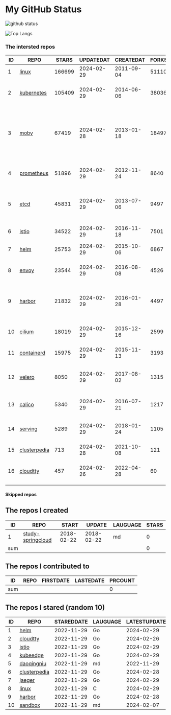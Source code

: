 # My GitHub Status

<img src="https://github-readme-stats-1.yihong0618.vercel.app/api?username=daoqingniu&show_icons=true&&&hide_title=true&count_private=true" alt="github status" />

![Top Langs](https://github-readme-stats-1.yihong0618.vercel.app/api/top-langs/?username=daoqingniu&layout=compact)

<!--START_SECTION:github_repos-->
### The intersted repos
| ID |                              REPO                               | STARS  | UPDATEDAT  | CREATEDAT  | FORKSCOUNT |                                                DESCRIPTIONS                                                |
|----|-----------------------------------------------------------------|--------|------------|------------|------------|------------------------------------------------------------------------------------------------------------|
|  1 | [linux](https://github.com/torvalds/linux)                      | 166699 | 2024-02-29 | 2011-09-04 |      51110 | Linux kernel source tree                                                                                   |
|  2 | [kubernetes](https://github.com/kubernetes/kubernetes)          | 105409 | 2024-02-29 | 2014-06-06 |      38036 | Production-Grade Container Scheduling and Management                                                       |
|  3 | [moby](https://github.com/moby/moby)                            |  67419 | 2024-02-28 | 2013-01-18 |      18497 | The Moby Project - a collaborative project for the container ecosystem to assemble container-based systems |
|  4 | [prometheus](https://github.com/prometheus/prometheus)          |  51896 | 2024-02-29 | 2012-11-24 |       8640 | The Prometheus monitoring system and time series database.                                                 |
|  5 | [etcd](https://github.com/etcd-io/etcd)                         |  45831 | 2024-02-29 | 2013-07-06 |       9497 | Distributed reliable key-value store for the most critical data of a distributed system                    |
|  6 | [istio](https://github.com/istio/istio)                         |  34522 | 2024-02-29 | 2016-11-18 |       7501 | Connect, secure, control, and observe services.                                                            |
|  7 | [helm](https://github.com/helm/helm)                            |  25753 | 2024-02-29 | 2015-10-06 |       6867 | The Kubernetes Package Manager                                                                             |
|  8 | [envoy](https://github.com/envoyproxy/envoy)                    |  23544 | 2024-02-29 | 2016-08-08 |       4526 | Cloud-native high-performance edge/middle/service proxy                                                    |
|  9 | [harbor](https://github.com/goharbor/harbor)                    |  21832 | 2024-02-29 | 2016-01-28 |       4497 | An open source trusted cloud native registry project that stores, signs, and scans content.                |
| 10 | [cilium](https://github.com/cilium/cilium)                      |  18019 | 2024-02-29 | 2015-12-16 |       2599 | eBPF-based Networking, Security, and Observability                                                         |
| 11 | [containerd](https://github.com/containerd/containerd)          |  15975 | 2024-02-29 | 2015-11-13 |       3193 | An open and reliable container runtime                                                                     |
| 12 | [velero](https://github.com/vmware-tanzu/velero)                |   8050 | 2024-02-29 | 2017-08-02 |       1315 | Backup and migrate Kubernetes applications and their persistent volumes                                    |
| 13 | [calico](https://github.com/projectcalico/calico)               |   5340 | 2024-02-29 | 2016-07-21 |       1217 | Cloud native networking and network security                                                               |
| 14 | [serving](https://github.com/knative/serving)                   |   5289 | 2024-02-29 | 2018-01-24 |       1105 | Kubernetes-based, scale-to-zero, request-driven compute                                                    |
| 15 | [clusterpedia](https://github.com/clusterpedia-io/clusterpedia) |    713 | 2024-02-28 | 2021-10-08 |        121 | The Encyclopedia of Kubernetes clusters                                                                    |
| 16 | [cloudtty](https://github.com/cloudtty/cloudtty)                |    457 | 2024-02-26 | 2022-04-28 |         60 | A Friendly Kubernetes CloudShell (Web Terminal) !                                                          |



#### Skipped repos
<!--END_SECTION:github_repos-->

<!--START_SECTION:my_github-->
## The repos I created
| ID  |                                 REPO                                 |   START    |   UPDATE   | LAUGUAGE | STARS |
|-----|----------------------------------------------------------------------|------------|------------|----------|-------|
|   1 | [study-springcloud](https://github.com/daoqingniu/study-springcloud) | 2018-02-22 | 2018-02-22 | md       |     0 |
| sum |                                                                      |            |            |          |     0 |

## The repos I contributed to
| ID  | REPO | FIRSTDATE | LASTEDATE | PRCOUNT |
|-----|------|-----------|-----------|---------|
| sum |      |           |           |       0 |

## The repos I stared (random 10)
| ID |                              REPO                               | STAREDDATE | LAUGUAGE | LATESTUPDATE |
|----|-----------------------------------------------------------------|------------|----------|--------------|
|  1 | [helm](https://github.com/helm/helm)                            | 2022-11-29 | Go       | 2024-02-29   |
|  2 | [cloudtty](https://github.com/cloudtty/cloudtty)                | 2022-11-29 | Go       | 2024-02-26   |
|  3 | [istio](https://github.com/istio/istio)                         | 2022-11-29 | Go       | 2024-02-29   |
|  4 | [kubeedge](https://github.com/kubeedge/kubeedge)                | 2022-11-29 | Go       | 2024-02-29   |
|  5 | [daoqingniu](https://github.com/daoqingniu/daoqingniu)          | 2022-11-29 | md       | 2022-11-29   |
|  6 | [clusterpedia](https://github.com/clusterpedia-io/clusterpedia) | 2022-11-29 | Go       | 2024-02-28   |
|  7 | [jaeger](https://github.com/jaegertracing/jaeger)               | 2022-11-29 | Go       | 2024-02-29   |
|  8 | [linux](https://github.com/torvalds/linux)                      | 2022-11-29 | C        | 2024-02-29   |
|  9 | [harbor](https://github.com/goharbor/harbor)                    | 2022-11-29 | Go       | 2024-02-28   |
| 10 | [sandbox](https://github.com/cncf/sandbox)                      | 2022-11-29 | md       | 2024-02-07   |

<!--END_SECTION:my_github-->
